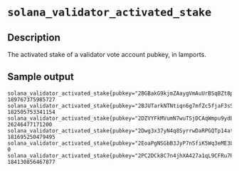 # `solana_validator_activated_stake`

## Description
The activated stake of a validator vote account pubkey, in lamports.

## Sample output
```
solana_validator_activated_stake{pubkey="2BGBakG9kjmZAaygVmAuUrBSqBZt8p5FVabbStxHEXUj"} 189767375985727
solana_validator_activated_stake{pubkey="2BJUTarkNTNtiqn6g7mfZc5fjaF3sSnvV73dnuwuZnxV"} 182505753341154
solana_validator_activated_stake{pubkey="2DZVYFkMVumN7wuTSjDCAqWmpu9ydE7UoeYSJVWhNVEQ"} 26246477171200
solana_validator_activated_stake{pubkey="2Dwg3x37yN4q8SyrrwDaRPGQTp14atcwMPewe3Y8FDoL"} 181695250479495
solana_validator_activated_stake{pubkey="2EoaPgNSGbB3JyP7nSfiK5Wq3eME3LgbbEbdPim4CnVm"} 0
solana_validator_activated_stake{pubkey="2PC2DCk8C7n4jhXA427a1qL9CFRu7PtrzKHixU6LXocN"} 184130856467877
```
